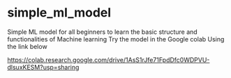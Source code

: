 # simple_ml_model
Simple ML model for all beginners to learn the basic structure and functionalities of Machine learning
Try the model in the Google colab Using the link below

https://colab.research.google.com/drive/1AsS1rJfe71FpdDfc0WDPVU-dlsuxKESM?usp=sharing
